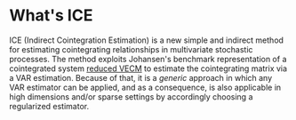 # What's ICE

ICE (Indirect Cointegration Estimation) is a new simple and indirect method for estimating cointegrating relationships in multivariate stochastic processes. The method exploits Johansen's benchmark representation of a cointegrated system [reduced VECM](https://www.sciencedirect.com/science/article/pii/0165188988900413) to estimate the cointegrating matrix via a VAR estimation. Because of that, it is a *generic* approach in which any VAR estimator can be applied, and as a consequence, is also applicable in high dimensions and/or sparse settings by accordingly choosing a regularized estimator.

